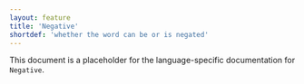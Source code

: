 ```yaml
---
layout: feature
title: 'Negative'
shortdef: 'whether the word can be or is negated'
---
```


This document is a placeholder for the language-specific documentation
for `Negative`.
